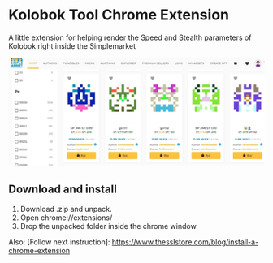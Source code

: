 # Kolobok Tool Chrome Extension
A little extension for helping render the Speed and Stealth parameters of Kolobok right inside the Simplemarket

![Screenshot](https://github.com/dravicenna/kolobok_chrome_tool/blob/main/screen_kolobok.jpg)

## Download and install
1. Download .zip and unpack.
2. Open chrome://extensions/
3. Drop the unpacked folder inside the chrome window

Also:
[Follow next instruction]: https://www.thesslstore.com/blog/install-a-chrome-extension